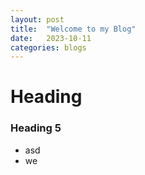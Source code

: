 ```yaml
---
layout: post
title:  "Welcome to my Blog"
date:   2023-10-11
categories: blogs
---
```


# Heading
### Heading 5

- asd
- we